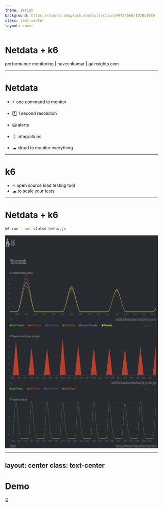 ```yaml
---
theme: seriph
background: https://source.unsplash.com/collection/94734566/1920x1080
class: text-center
layout: cover
---
```


# Netdata + k6

performance monitoring | naveenkumar | qainsights.com

---

# Netdata


- ⚡ one command to monitor

- 1️⃣ 1 second resolution

- 📟 alerts

- 🖇 integrations

- ☁ cloud to monitor everything

---

# k6


- 🔥 open source load testing tool
- ☁ to scale your tests


---

# Netdata + k6

```bash 
k6 run --out statsd hello.js
```
<img src="/youtube/netdata-k6/QAInsights-0135.jpg" width="700" height="700" align="center"/>

---
layout: center
class: text-center
---

# Demo

⌛ 
